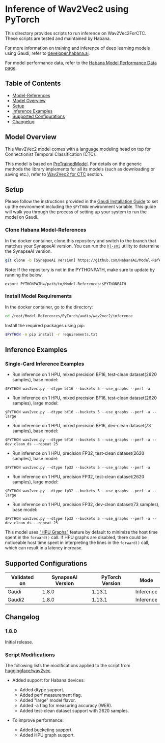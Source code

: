 # Inference of Wav2Vec2 using PyTorch

This directory provides scripts to run inference on Wav2Vec2ForCTC. These scripts are tested and maintained by Habana.

For more information on training and inference of deep learning models using Gaudi, refer to [developer.habana.ai](https://developer.habana.ai/resources/).

For model performance data, refer to the [Habana Model Performance Data page](https://developer.habana.ai/resources/habana-training-models/#performance).

## Table of Contents
   * [Model-References](../../../../README.md)
   * [Model Overview](#model-overview)
   * [Setup](#setup)
   * [Inference Examples](#inference-examples)
   * [Supported Configurations](#supported-configurations)
   * [Changelog](#changelog)

## Model Overview

This Wav2Vec2 model comes with a language modeling head on top for Connectionist Temporal Classification (CTC).

This model is based on [PreTrainedModel](https://huggingface.co/docs/transformers/main/en/main_classes/model#transformers.PreTrainedModel). For details on the generic methods the library implements for all its models (such as downloading or saving etc.), refer to [Wav2Vec2 for CTC](https://huggingface.co/docs/transformers/main/en/model_doc/wav2vec2#transformers.Wav2Vec2ForCTC) section. 

## Setup
Please follow the instructions provided in the [Gaudi Installation Guide](https://docs.habana.ai/en/latest/Installation_Guide/index.html) to set up the environment including the `$PYTHON` environment variable.
This guide will walk you through the process of setting up your system to run the model on Gaudi.

### Clone Habana Model-References
In the docker container, clone this repository and switch to the branch that matches your SynapseAI version. 
You can run the [`hl-smi`](https://docs.habana.ai/en/latest/Management_and_Monitoring/System_Management_Tools_Guide/System_Management_Tools.html#hl-smi-utility-options) utility to determine the SynapseAI version.

```bash
git clone -b [SynapseAI version] https://github.com/HabanaAI/Model-References
```

Note: If the repository is not in the PYTHONPATH, make sure to update by running the below.
```
export PYTHONPATH=/path/to/Model-References:$PYTHONPATH
```

### Install Model Requirements
In the docker container, go to the directory:
```bash
cd /root/Model-References/PyTorch/audio/wav2vec2/inference
```
Install the required packages using pip:
```bash
$PYTHON -m pip install -r requirements.txt
```

## Inference Examples

### Single-Card Inference Examples

- Run inference on 1 HPU, mixed precision BF16, test-clean dataset(2620 samples), base model:
```
$PYTHON wav2vec.py --dtype bf16 --buckets 5 --use_graphs --perf -a
```
- Run inference on 1 HPU, mixed precision BF16, test-clean dataset(2620 samples), large model:
```
$PYTHON wav2vec.py --dtype bf16 --buckets 5 --use_graphs --perf -a --large
```
- Run inference on 1 HPU, mixed precision BF16, dev-clean dataset(73 samples), base model:
```
$PYTHON wav2vec.py --dtype bf16 --buckets 5 --use_graphs --perf -a --dev_clean_ds --repeat 25
```
- Run inference on 1 HPU, precision FP32, test-clean dataset(2620 samples), base model:
```
$PYTHON wav2vec.py --dtype fp32 --buckets 5 --use_graphs --perf -a
```
- Run inference on 1 HPU, precision FP32, test-clean dataset(2620 samples), large model:
```
$PYTHON wav2vec.py --dtype fp32 --buckets 5 --use_graphs --perf -a --large
```
- Run inference on 1 HPU, precision FP32, dev-clean dataset(73 samples), base model:
```
$PYTHON wav2vec.py --dtype fp32 --buckets 5 --use_graphs --perf -a --dev_clean_ds --repeat 25
```

This model uses ["HPU Graphs"](https://docs.habana.ai/en/latest/PyTorch/Inference_on_Gaudi/Gaudi_Inference.html#run-inference-using-hpu-graphs) feature by default to minimize the host time spent in the `forward()` call.
If HPU graphs are disabled, there could be noticeable host time spent in interpreting the lines in 
the `forward()` call, which can result in a latency increase.

## Supported Configurations
| Validated on | SynapseAI Version | PyTorch Version | Mode |
|--------|-------------------|-----------------|----------------|
| Gaudi  | 1.8.0             | 1.13.1          | Inference |
| Gaudi2 | 1.8.0             | 1.13.1          | Inference |

## Changelog
### 1.8.0
Initial release.

### Script Modifications
The following lists the modifications applied to the script from [huggingface/wav2vec](https://huggingface.co/docs/transformers/main/model_doc/wav2vec2).

* Added support for Habana devices:

   - Added dtype support.
   - Added perf measurement flag.
   - Added "large" model flavor.
   - Added -a flag for measuring accuracy (WER).
   - Added test-clean dataset support with 2620 samples.

* To improve performance:

   - Added bucketing support.
   - Added HPU graph support.

